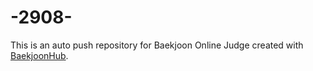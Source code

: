 # -2908-
This is an auto push repository for Baekjoon Online Judge created with [BaekjoonHub](https://github.com/BaekjoonHub/BaekjoonHub).
